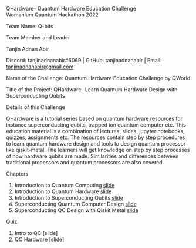 QHardware- Quantum Hardware Education Challenge  
Womanium Quantum Hackathon 2022  

Team Name: Q-bits  

Team Member and Leader  

Tanjin Adnan Abir  

Discord: tanjinadnanabir#6069 | GitHub: tanjinadnanabir | Email: tanjinadnanabir@gmail.com  

Name of the Challenge: Quantum Hardware Education Challenge by QWorld  

Title of the Project: QHardware- Learn Quantum Hardware Design with Superconducting Qubits  

Details of this Challenge  

QHardware is a tutorial series based on quantum hardware resources for instance superconducting qubits, trapped ion quantum computer etc. This education material is a combination of lectures, slides, jupyter notebooks, quizzes, assignments etc. The resources contain step by step procedures to learn quantum hardware design and tools to design quantum processor like qiskit-metal. The learners will get knowledge on step by step processes of how hardware qubits are made. Similarities and differences between traditional processors and quantum processors are also covered.  

Chapters  

1. Introduction to Quantum Computing  [slide](https://github.com/tanjinadnanabir/QHardware-QWorld-Quantum-Hardware-Education-Challenge/blob/main/lectures/CH-1%20Introduction%20to%20Quantum%20Computing.pdf)  
2. Introduction to Quantum Hardware  [slide](https://github.com/tanjinadnanabir/QHardware-QWorld-Quantum-Hardware-Education-Challenge/blob/main/lectures/CH-2%20Introduction%20to%20Quantum%20Hardware.pdf)  
3. Introduction to Superconducting Qubits  [slide](https://github.com/tanjinadnanabir/QHardware-QWorld-Quantum-Hardware-Education-Challenge/blob/main/lectures/CH-3%20Introduction%20to%20Superconducting%20Qubits.pdf)  
4. Superconducting Quantum Computer Design  [slide](https://github.com/tanjinadnanabir/QHardware-QWorld-Quantum-Hardware-Education-Challenge/blob/main/lectures/CH-4%20Superconducting%20Quantum%20Computer%20Design.pdf)  
5. Superconducting QC Design with Qiskit Metal  [slide](https://github.com/tanjinadnanabir/QHardware-QWorld-Quantum-Hardware-Education-Challenge/blob/main/lectures/CH-5%20Superconducting%20QC%20Design%20with%20Qiskit%20Metal.pdf)  

Quiz

1. Intro to QC  [slide]  
2. QC Hardware  [slide]  
